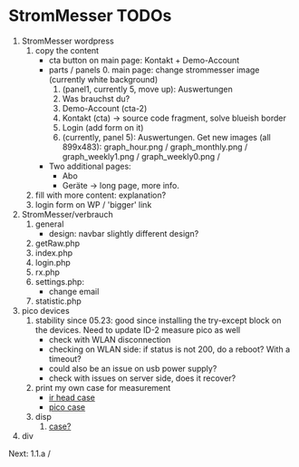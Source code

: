 # StromMesser TODOs

1. StromMesser wordpress   
   1. copy the content
      * cta button on main page: Kontakt + Demo-Account
      * parts / panels
         0. main page: change strommesser image (currently white background)
         1. (panel1, currently 5, move up): Auswertungen
         2. Was brauchst du?
         3. Demo-Account (cta-2)
         4. Kontakt (cta) -> source code fragment, solve blueish border
         5. Login (add form on it)
         6. (currently, panel 5): Auswertungen. Get new images (all 899x483): graph_hour.png / graph_monthly.png / graph_weekly1.png / graph_weekly0.png / 
      * Two additional pages:
         * Abo
         * Geräte -> long page, more info.
   1. fill with more content: explanation?
   1. login form on WP / 'bigger' link
2. StromMesser/verbrauch
   1. general
      * design: navbar slightly different design?
   2. getRaw.php
   3. index.php
   4. login.php
   5. rx.php
   6. settings.php:
      * change email
   7. statistic.php
3. pico devices
   1. stability since 05.23: good since installing the try-except block on the devices. Need to update ID-2 measure pico as well
      * check with WLAN disconnection
      * checking on WLAN side: if status is not 200, do a reboot? With a timeout?
      * could also be an issue on usb power supply?
      * check with issues on server side, does it recover?
   1. print my own case for measurement
      * [ir head case][irHeadCase]
      * [pico case][picoCase]
   1. disp
      1. [case?][displayCase]
4. div


Next: 1.1.a / 


[displayCase]: https://www.thingiverse.com/thing:4767008
[irHeadCase]: https://www.thingiverse.com/thing:3378332
[picoCase]: [https://www.thingiverse.com/thing:4895274]

